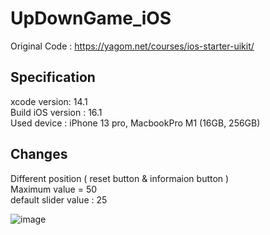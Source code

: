 # UpDownGame_iOS
Original Code : https://yagom.net/courses/ios-starter-uikit/

<h2>Specification</h2>
xcode version: 14.1 <br>
Build iOS version : 16.1 <br>
Used device : iPhone 13 pro, MacbookPro M1 (16GB, 256GB) <br>


<h2>Changes</h2>
Different position ( reset button & informaion button ) <br>
Maximum value = 50 <br>
default slider value : 25 <br>

![image](https://user-images.githubusercontent.com/85593989/211731840-ca2cac41-d966-4ac9-a6c3-9a31e613d651.png)
